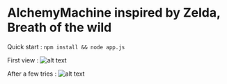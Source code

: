# AlchemyMachine inspired by Zelda, Breath of the wild

Quick start :
```npm install && node app.js```

First view :
![alt text](https://github.com/JejeDurden/AlchemyMachine/blob/master/screenshot1.png)

After a few tries :
![alt text](https://github.com/JejeDurden/AlchemyMachine/blob/master/screenshot2.png)
